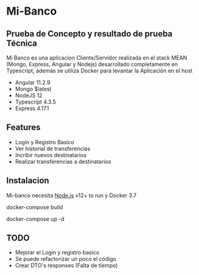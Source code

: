 # Mi-Banco
## Prueba de Concepto y resultado de prueba Técnica

Mi Banco es una aplicacion Cliente/Servidor realizada en el stack MEAN (Mongo, Express, Angular y Nodejs) desarrollado completamente en Typescript, además se utiliza Docker para levantar la Aplicación en el host

- Angular 11.2.9
- Mongo $latest
- NodeJS 12 
- Typescript 4.3.5
- Express 4.17.1

## Features

- Login y Registro Basico 
- Ver historial de transferencias
- Incribir nuevos destinatarios
- Realizar transferencias a destinatarios 


## Instalacion

Mi-banco necesita [Node.js](https://nodejs.org/) v12+ to run y Docker 3.7

docker-compose build

docker-compose up -d

## TODO

- Mejorar el Login y registro basico
- Se puede refactorizar un poco el código 
- Crear DTO's responses (Falta de tiempo)
